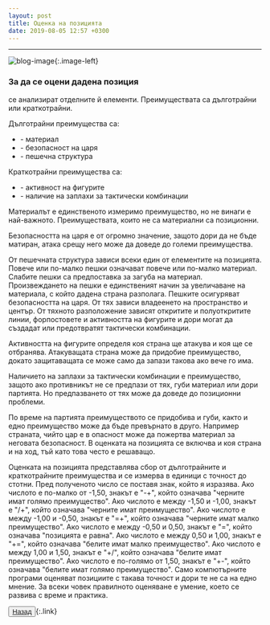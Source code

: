 ```yaml
---
layout: post
title: Оценка на позицията
date: 2019-08-05 12:57 +0300
---
```


---
![blog-image]({{site.baseurl}}/images/blog-7.jpg){:.image-left}

<p><h3>За да се оцени дадена позиция</h3> се анализират отделните й елементи. Преимуществата са дълготрайни или краткотрайни.</p>
<p>Дълготрайни преимущества са:</p>
<ul>
	<li>- материал</li>
	<li>- безопасност на царя</li>
	<li>- пешечна структура</li>
    </ul>
<p>Краткотрайни преимущества са:</p>
<ul>
	<li>- активност на фигурите</li>
	<li>- наличие на заплахи за тактически комбинации</li>
</ul>
<p>Материалът е единственото измеримо преимущество, но не винаги е най-важното. Преимуществата, които не са материални са позиционни.</p>
<p>Безопасността на царя е от огромно значение, защото дори да не бъде матиран, атака срещу него може да доведе до големи преимущества.</p>
<p>От пешечната структура зависи всеки един от елементите на позицията. Повече или по-малко пешки означават повече или по-малко материал. Слабите пешки са предпоставка за загуба на материал. Произвеждането на пешки е единственият начин за увеличаване на материала, с който дадена страна разполага. Пешките осигуряват безопасността на царя. От тях зависи владеенето на пространство и център. От тяхното разположение зависят откритите и полуоткритите линии, форпостовете и активността на фигурите и дори могат да създадат или предотвратят тактически комбинации.</p>
<p>Активността на фигурите определя коя страна ще атакува и коя ще се отбранява. Атакуващата страна може да придобие преимущество, докато защитаващата се може само да запази такова ако вече го има.</p>
<p>Наличието на заплахи за тактически комбинации е преимущество, защото ако противникът не се предпази от тях, губи материал или дори партията. Но предпазването от тях може да доведе до позиционни проблеми.</p>
<p>По време на партията преимуществото се придобива и губи, както и едно преимущество може да бъде превърнато в друго. Например страната, чийто цар е в опасност може да пожертва материал за неговата безопасност. В оценката на позицията се включва и коя страна и на ход, тъй като това често е решаващо.</p>
<p>Оценката на позицията представлява сбор от дълготрайните и краткотрайните преимущества и се измерва в единици с точност до стотни. Пред полученото число се поставя знак, който я изразява. Ако числото е по-малко от -1,50, знакът е "-+", който означава "черните имат голямо преимущество". Ако числото е между -1,50 и -1,00, знакът е "/+", който означава "черните имат преимущество". Ако числото е между -1,00 и -0,50, знакът е "=+", който означава "черните имат малко преимущество". Ако числото е между -0,50 и 0,50, знакът е "=", който означава "позицията е равна". Ако числото е между 0,50 и 1,00, знакът е "+=", който означава "белите имат малко преимущество". Ако числото е между 1,00 и 1,50, знакът е "+/", който означава "белите имат преимущество". Ако числото е по-голямо от 1,50, знакът е "+-", който означава "белите имат голямо преимущество". Само компютърните програми оценяват позициите с такава точност и дори те не са на едно мнение. За всеки човек правилното оценяване е умение, което се развива с време и практика.</p>

<button><a href="{{site.baseurl}}/blog/">Назад</a></button>{:.link}

